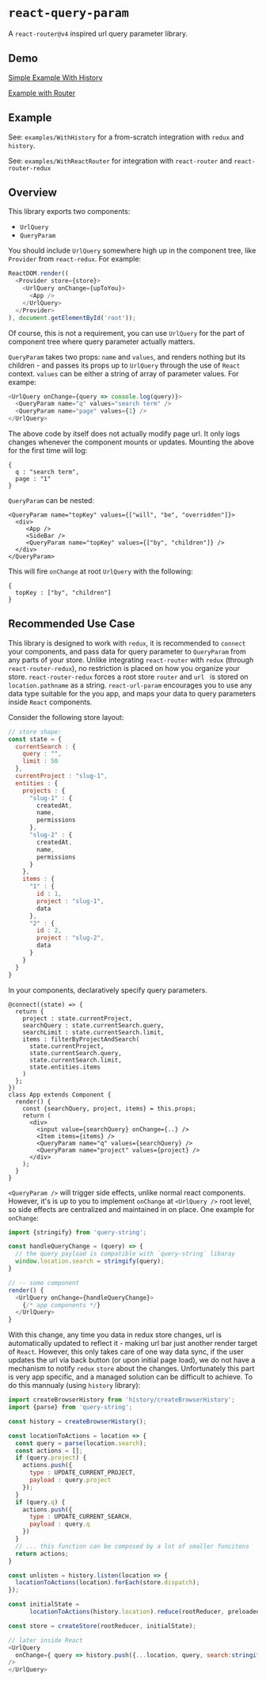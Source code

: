 # `react-query-param`

A `react-router@v4` inspired url query parameter library.

## Demo

[Simple Example With History](http://react-query-param-history.surge.sh)

[Example with Router](http://able-vase.surge.sh)



## Example

See: `examples/WithHistory` for a from-scratch integration with `redux` and `history`. 

See: `examples/WithReactRouter` for integration with `react-router` and `react-router-redux`

## Overview

This library exports two components:

* `UrlQuery`
* `QueryParam`

You should include `UrlQuery` somewhere high up in the component tree, like `Provider` from `react-redux`. For example:

```javascript
ReactDOM.render((
  <Provider store={store}>
    <UrlQuery onChange={upToYou}>
      <App />
    </UrlQuery>
  </Provider>
), document.getElementById('root'));

```

Of course, this is not a requirement, you can use `UrlQuery` for the part of component tree where query parameter actually matters.

`QueryParam` takes two props: `name` and `values`, and renders nothing but its children - and passes its props up to `UrlQuery` through the use of `React` context. `values` can be either a string of array of parameter values. For exampe:

```javascript
<UrlQuery onChange={query => console.log(query)}>
  <QueryParam name="q" values="search term" />
  <QueryParam name="page" values={1} />
</UrlQuery>
```

The above code by itself does not actually modify page url. It only logs changes whenever the component mounts or updates. Mounting the above for the first time will log:

```
{
  q : "search term",
  page : "1"
}
```

`QueryParam` can be nested:

```
<QueryParam name="topKey" values={["will", "be", "overridden"]}>
  <div>
     <App />
     <SideBar />
     <QueryParam name="topKey" values={["by", "children"]} />
  </div>
</QueryParam>
```

This will fire `onChange` at root `UrlQuery` with the following:

```
{
  topKey : ["by", "children"]
}
```

## Recommended Use Case

This library is designed to work with `redux`, it is recommended to `connect` your components, and pass data for query parameter to `QueryParam` from any parts of your store. Unlike integrating `react-router` with `redux` (through `react-router-redux`), no restriction is placed on how you organize your store. `react-router-redux` forces a root store `router` and `url ` is stored on `location.pathname` as a string. `react-url-param` encourages you to use any data type suitable for the you app, and maps your data to query parameters inside `React` components. 

Consider the following store layout:

```javascript
// store shape:
const state = {
  currentSearch : {
    query : "",
    limit : 50
  },
  currentProject : "slug-1",
  entities : {
    projects : {
      "slug-1" : {
        createdAt,
        name,
        permissions
      },
      "slug-2" : {
        createdAt,
        name,
        permissions
      }
    },
    items : {
      "1" : {
        id : 1,
        project : "slug-1",
        data
      },
      "2" : {
        id : 2,
        project : "slug-2",
        data
      }
    }
  }
}
```

 In your components, declaratively specify query parameters.

```
@connect((state) => {
  return {
    project : state.currentProject,
    searchQuery : state.currentSearch.query,
    searchLimit : state.currentSearch.limit,
    items : filterByProjectAndSearch(
      state.currentProject,
      state.currentSearch.query,
      state.currentSearch.limit,
      state.entities.items
    )
  };
})
class App extends Component {
  render() {
    const {searchQuery, project, items} = this.props;
    return (
      <div>
        <input value={searchQuery} onChange={..} />
        <Item items={items} />
        <QueryParam name="q" values={searchQuery} />
        <QueryParam name="project" values={project} />
      </div>
    );    
  }
}
```

`<QueryParam />` will trigger side effects, unlike normal react components. However, it's is up to you to implement `onChange` at `<UrlQuery />` root level, so side effects are centralized and maintained in on place. One example for `onChange`:

```javascript
import {stringify} from 'query-string';

const handleQueryChange = (query) => {
  // the query payload is compatible with `query-string` libaray
  window.location.search = stringify(query);
}

// -- some component
render() {
  <UrlQuery onChange={handleQueryChange}>
    {/* app components */}
  </UrlQuery>
}

```

With this change, any time you data in redux store changes, url is automatically updated to reflect it - making url bar just another render target of `React`. However, this only takes care of one way data sync, if the user updates the url via back button (or upon initial page load), we do not have a mechanism to notify `redux` `store` about the changes. Unfortunately this part is very app specific, and a managed solution can be difficult to achieve. To do this mannualy (using `history` library):

```javascript
import createBrowserHistory from 'history/createBrowserHistory';
import {parse} from 'query-string';

const history = createBrowserHistory();

const locationToActions = location => {
  const query = parse(location.search);
  const actions = [];
  if (query.project) {
    actions.push({ 
      type : UPDATE_CURRENT_PROJECT,
      payload : query.project
    });
  }
  if (query.q) {
    actions.push({
      type : UPDATE_CURRENT_SEARCH,
      payload : query.q
    })
  }
  // ... this function can be composed by a lot of smaller funcitons
  return actions;
}

const unlisten = history.listen(location => {
  locationToActions(location).forEach(store.dispatch);
});

const initialState =
      locationToActions(history.location).reduce(rootReducer, preloadedState);

const store = createStore(rootReducer, initialState);

// later inside React
<UrlQuery
  onChange={ query => history.push({...location, query, search:stringify(query)}) }
/>
</UrlQuery>
```
